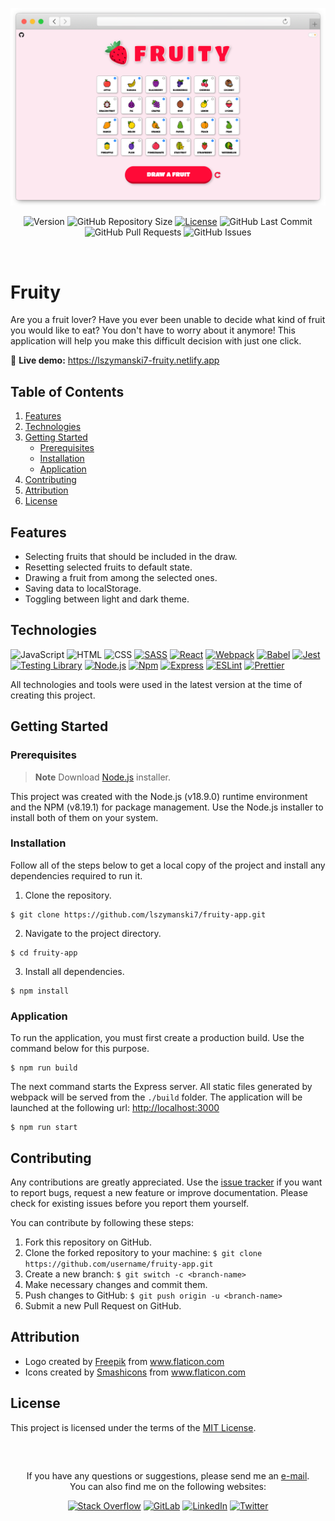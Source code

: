 <!-- APPLICATION PREVIEW -->
<div align="center">
  
  ![Fruity Header](./docs/application.png)
  
</div>

<!-- SHIELDS -->
<div align="center">
  
  ![Version](https://img.shields.io/badge/version-1.0.0-blue?label=Version&labelColor=555555)
  ![GitHub Repository Size](https://img.shields.io/github/repo-size/lszymanski7/fruity-app?label=Size&labelColor=555555)
  [![License](https://img.shields.io/badge/License-MIT-yellow.svg?label=License&labelColor=555555)](https://github.com/lszymanski7/fruity-app/blob/main/LICENSE.md)
  ![GitHub Last Commit](https://img.shields.io/github/last-commit/lszymanski7/fruity-app?label=Last%20Commit&labelColor=555555)
  ![GitHub Pull Requests](https://img.shields.io/github/issues-pr/lszymanski7/fruity-app?label=Pull%20Requests&labelColor=555555)
  ![GitHub Issues](https://img.shields.io/github/issues/lszymanski7/fruity-app?label=Issues&labelColor=555555)
  
</div>

<br/>

<!-- FRUITY -->
# Fruity
Are you a fruit lover? Have you ever been unable to decide what kind of fruit you would like to eat? You don't have to worry about it anymore! This application will help you make this difficult decision with just one click.

🚀 **Live demo:** <a href="https://lszymanski7-fruity.netlify.app">https://lszymanski7-fruity.netlify.app<a/>

<!-- TABLE OF CONTENTS -->
## Table of Contents
1. [Features](#features)
2. [Technologies](#technologies)
3. [Getting Started](#getting-started)
    - [Prerequisites](#prerequisites)
    - [Installation](#installation)
    - [Application](#application)
4. [Contributing](#contributing)
5. [Attribution](#attribution)
6. [License](#license)

<!-- FEATURES -->
## Features
- Selecting fruits that should be included in the draw.
- Resetting selected fruits to default state.
- Drawing a fruit from among the selected ones.
- Saving data to localStorage.
- Toggling between light and dark theme.

<!-- TECHNOLOGIES -->
## Technologies
![JavaScript](https://img.shields.io/badge/JavaScript-555555?style=flat&logo=javascript&logoColor=F7DF1E)
![HTML](https://img.shields.io/badge/HTML-555555?style=flat&logo=html5&logoColor=E34F26)
![CSS](https://img.shields.io/badge/CSS-555555?style=flat&logo=css3&logoColor=1572B6)
[![SASS](https://img.shields.io/badge/SASS%20|%20v1.58.0-555555?style=flat&logo=SASS&logoColor=CC6699)](https://sass-lang.com)
[![React](https://img.shields.io/badge/React%20|%20v18.1.0-555555?style=flat&logo=react&logoColor=61DAFB)](https://reactjs.org)
[![Webpack](https://img.shields.io/badge/Webpack%20|%20v5.75.0-555555?style=flat&logo=webpack&logoColor=8DD6F9)](https://webpack.js.org)
[![Babel](https://img.shields.io/badge/Babel%20|%20v7.20.12-555555?style=flat&logo=babel&logoColor=F9DC3E)](https://babeljs.io)
[![Jest](https://img.shields.io/badge/Jest%20|%20v29.4.1-555555?style=flat&logo=jest&logoColor=C21325)](https://jestjs.io)
[![Testing Library](https://img.shields.io/badge/Testing%20Library%20|%20v8.20.0-555555?style=flat&logo=testinglibrary&logoColor=E33332)](https://testing-library.com)
[![Node.js](https://img.shields.io/badge/Node.js%20|%20v18.9.0-555555?style=flat&logo=node.js&logoColor=339933)](https://nodejs.org/en)
[![Npm](https://img.shields.io/badge/Npm%20|%20v8.19.1-555555?style=flat&logo=npm&logoColor=CB3837)](https://npmjs.com)
[![Express](https://img.shields.io/badge/Express%20%7C%20v4.18.2-555555?style=flat&logo=express&logoColor=FFFFFF)](https://expressjs.com)
[![ESLint](https://img.shields.io/badge/ESLint%20%7C%20v8.33.0-555555?style=flat&logo=eslint&logoColor=4B32C3)](https://eslint.org)
[![Prettier](https://img.shields.io/badge/Prettier%20%7C%20v2.8.3-555555?style=flat&logo=prettier&logoColor=F7B93E)](https://prettier.io)

All technologies and tools were used in the latest version at the time of creating this project.

<!-- Getting Started -->
## Getting Started

<!-- Prerequisites -->
### Prerequisites
> **Note** Download [Node.js](https://nodejs.org/en/download) installer.

This project was created with the Node.js (v18.9.0) runtime environment and the NPM (v8.19.1) for package management. Use the Node.js installer to install both of them on your system.

<!-- Installation -->
### Installation
Follow all of the steps below to get a local copy of the project and install any dependencies required to run it.

1. Clone the repository.

```
$ git clone https://github.com/lszymanski7/fruity-app.git
```

2. Navigate to the project directory.

```
$ cd fruity-app
```

3. Install all dependencies.

```
$ npm install
```

<!-- APPLICATION -->
### Application
To run the application, you must first create a production build. Use the command below for this purpose.

```
$ npm run build
```

The next command starts the Express server. All static files generated by webpack will be served from the `./build` folder. The application will be launched at the following url: [http://localhost:3000](http://localhost:3000)

```
$ npm run start
```

<!-- CONTRIBUTING -->
## Contributing
Any contributions are greatly appreciated. Use the [issue tracker](https://github.com/lszymanski7/fruity-app/issues) if you want to report bugs, request a new feature or improve documentation. Please check for existing issues before you report them yourself.

You can contribute by following these steps:
1. Fork this repository on GitHub.
2. Clone the forked repository to your machine: `$ git clone https://github.com/username/fruity-app.git`
3. Create a new branch: `$ git switch -c <branch-name>`
4. Make necessary changes and commit them.
5. Push changes to GitHub: `$ git push origin -u <branch-name>`
6. Submit a new Pull Request on GitHub.

<!-- ATTRIBUTION -->
## Attribution
- Logo created by <a href="https://flaticon.com/authors/freepik">Freepik</a> from <a href="https://flaticon.com">www.flaticon.com</a>
- Icons created by <a href="https://flaticon.com/authors/smashicons">Smashicons</a> from <a href="https://flaticon.com">www.flaticon.com</a>

<!-- LICENSE -->
## License
This project is licensed under the terms of the [MIT License](https://github.com/lszymanski7/fruity-app/blob/main/LICENSE.md).

<br/>

<!-- LINKS -->
##
<div align="center">
  <p>If you have any questions or suggestions, please send me an <a href="mailto:lszymanski7.dev@gmail.com?subject=GitHub - Your subject here...">e-mail</a>. <br/> You can also find me on the following websites:</p>

  [![Stack Overflow](https://img.shields.io/badge/Stack%20Overflow-F58025?style=flat&logo=stackoverflow&logoColor=white)](https://stackoverflow.com/users/18706083)
  [![GitLab](https://img.shields.io/badge/GitLab-555555?style=flat&logo=gitlab)](https://gitlab.com/lszymanski7)
  [![LinkedIn](https://img.shields.io/badge/LinkedIn-0A66C2?style=flat&logo=linkedin)](https://linkedin.com/in/lszymanski7)
  [![Twitter](https://img.shields.io/badge/Twitter-1DA1F2?style=flat&logo=twitter&logoColor=white)](https://twitter.com/lszymanski7_)
  
</div>
